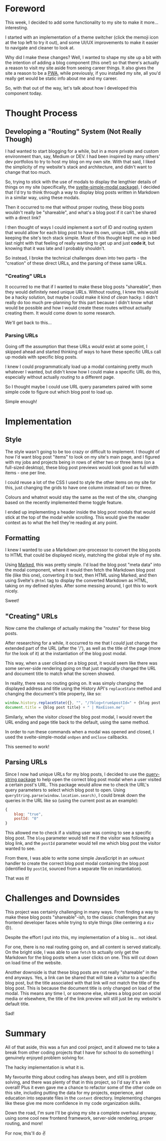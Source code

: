 # Foreword
This week, I decided to add some functionality to my site to make it more... interesting.

I started with an implementation of a theme switcher (click the memoji icon at the top left to try it out), and some UI/UX improvements to make it easier to navigate and cleaner to look at.

Why did I make these changes? Well, I wanted to shape my site up a bit with the intention of adding a blog component (this one!) so that there's actually a reason to visit my site aside from seeing career things. It also gives the site a reason to be a [PWA](https://web.dev/progressive-web-apps/), while previously, if you installed my site, all you'd really get would be static info about me and my career.

So, with that out of the way, let's talk about how I developed this component today.

# Thought Process

## Developing a "Routing" System (Not Really Though)
I had wanted to start blogging for a while, but in a more private and custom environment than, say, Medium or DEV. I had been inspired by many others' dev portfolios to try to host my blog on my own site. With that said, I liked the simplicity of my website's stack and architecture, and didn't want to change that too much.

So, trying to stick with the use of modals to display the lengthier details of things on my site (specifically, the [svelte-simple-modal package](https://www.npmjs.com/package/svelte-simple-modal)), I decided that I'd try to think through a way to display blog posts written in Markdown in a similar way, using these modals.

Then it occurred to me that without proper routing, these blog posts wouldn't really be "shareable", and what's a blog post if it can't be shared with a direct link?

I then thought of ways I could implement a sort of ID and routing system that would allow for each blog post to have its own, unique URL, while still keeping the site's tech stack simple. Most of this thought kept me up in bed last night with that feeling of really wanting to get up and just **code it**, but knowing that it was late and I probably shouldn't.

So instead, I broke the technical challenges down into two parts - the "creation" of these direct URLs, and the parsing of these same URLs.

### "Creating" URLs
It occurred to me that if I wanted to make these blog posts "shareable", then they would definitely need unique URLs. Without routing, I knew this would be a hacky solution, but maybe I could make it kind of *clean* hacky. I didn't really do too much pre-planning for this part because I didn't know what would be possible and how I would create these routes without actually creating them. It would come down to some research.

We'll get back to this...

### Parsing URLs
Going off the assumption that these URLs *would* exist at some point, I skipped ahead and started thinking of ways to have these specific URLs call up modals with specific blog posts.

I knew I could programmatically load up a modal containing pretty much whatever I wanted, but didn't know how I could make a specific URL do this, especially without actually *routing* to a different page.

So I thought maybe I could use URL query parameters paired with some simple code to figure out which blog post to load up.

Simple enough!

# Implementation

## Style
The style wasn't going to be too crazy or difficult to implement. I thought of how I'd want blog post "items" to look on my site's main page, and I figured with my jobs and projects being in rows of either two or three items (on a full-sized desktop), these blog post previews would look good as full width items - one per line.

I could reuse a lot of the CSS I used to style the other items on my site for this, just changing the grids to have one column instead of two or three.

Colours and whatnot would stay the same as the rest of the site, changing based on the recently implemented theme toggle feature.

I ended up implementing a header inside the blog post modals that would stick at the top of the modal while scrolling. This would give the reader context as to what the hell they're reading at any point.

## Formatting
I knew I wanted to use a Markdown pre-processor to convert the blog posts to HTML that could be displayed nicely, matching the global style of my site.

Using [Marked](https://marked.js.org/), this was pretty simple. I'd load the blog post "meta data" into the modal component, where it would then fetch the Markdown blog post file (like this one), converting it to text, then HTML using Marked, and then using Svelte's `@html` tag to display the converted Markdown as HTML, taking on my defined styles. After some messing around, I got this to work nicely.

Sweet!

## "Creating" URLs
Now came the challenge of actually making the "routes" for these blog posts.

After researching for a while, it occurred to me that I *could* just change the extended part of the URL (after the '/'), as well as the title of the page (more for the look of it) at the instantiation of the blog post modal.

This way, when a user clicked on a blog post, it would seem like there was some server-side rendering going on that just magically changed the URL and document title to match what the screen showed.

In reality, there was no routing going on. It was simply changing the displayed address and title using the History API's `replaceState` method and changing the document's title property, like so:

```javascript
window.history.replaceState({}, "", "/?blog=true&postId=" + {blog post ID});
document.title = {blog post title} + " | MaxEisen.me";
```

Similarly, when the visitor *closed* the blog post modal, I would revert the URL ending and page title back to the default, using the same method.

In order to run these commands when a modal was opened and closed, I used the svelte-simple-modal `onOpen` and `onClose` callbacks.

This seemed to work!

## Parsing URLs
Since I now had unique URLs for my blog posts, I decided to use the [query-string package](https://www.npmjs.com/package/query-string) to help open the correct blog post modal when a user visited a certain post's URL. This package would allow me to check the URL's query parameters to select which blog post to open. Using `queryString.parse(window.location.search)`, I could break down the queries in the URL like so (using the current post as an example):

```javascript
{
    blog: "true",
    postId: "0"
}
```

This allowed me to check if a visiting user was coming to see a specific blog post. The `blog` parameter would tell me if the visitor was following a blog link, and the `postId` parameter would tell me which blog post the visitor wanted to see.

From there, I was able to write some simple JavaScript in an `onMount` handler to create the correct blog post modal containing the blog post (identified by `postId`, sourced from a separate file on instantiation).

That was it!

# Challenges and Downsides
This project was certainly challenging in many ways. From finding a way to make these blog posts "shareable"-ish, to the classic challenges that any frontend developer faces while trying to style things (like centering a `div` 😠).

Despite the effort I put into this, my implementation of a blog is... not ideal. 

For one, there is no real routing going on, and all content is served statically. On the bright side, I was able to use `fetch` to actually only get the Markdown for the blog posts when a user clicks on one. This will cut down on load time of the website.

Another downside is that these blog posts are not really "shareable" in the end anyways. Yes, a link can be shared that will take a visitor to a specific blog post, but the title associated with that link will not match the title of the blog post. This is because the document title is only changed on load of the modal. This means any time I, or someone else, shares a blog post on social media or elsewhere, the title of the link preview will still just be my website's default title.

Sad!

# Summary
All of that aside, this was a fun and cool project, and it allowed me to take a break from other coding projects that I have for school to do something I genuinely enjoyed problem solving for.

The hacky implementation is what it is.

My favourite thing about coding has always been, and still is problem solving, and there was plenty of that in this project, so I'd say it's a win overall! Plus it even gave me a chance to refactor some of the other code on this site, including putting the data for my projects, experience, and education into separate files in the `content` directory. Implementing changes like these give me more confidence in my code organization skills.

Down the road, I'm sure I'll be giving my site a complete overhaul anyway, using some cool new frontend framework, server-side rendering, proper routing, and more!

For now, this'll do ✌️